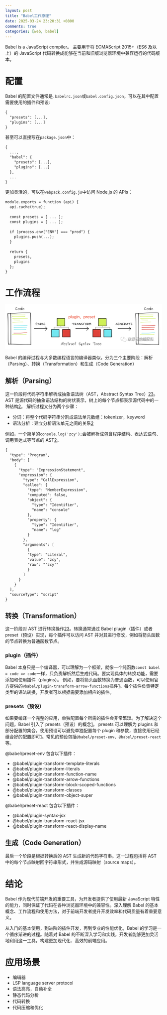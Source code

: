 ```yaml
---
layout: post
title: "Babel工作原理"
date: 2025-03-24 23:20:31 +0800
comments: true
categories: [web, babel]
---
```


<!-- more -->

Babel is a JavaScript compiler。
主要用于将 ECMAScript 2015+（ES6 及以上）的 JavaScript 代码转换成能够在当前和旧版浏览器环境中兼容运行的代码版本。

# 配置

Babel 的配置文件通常是`.babelrc.json`或`babel.config.json`，可以在其中配置需要使用的插件和预设:

```
{
  "presets": [...],
  "plugins": [...]
}
```

甚至可以直接写在`package.json`中：

```
{
  ...,
  "babel": {
    "presets": [...],
    "plugins": [...]
  },
  ...
}
```

更加灵活的，可以在`webpack.config.js`中访问 Node.js 的 APIs：

```
module.exports = function (api) {
  api.cache(true);

  const presets = [ ... ];
  const plugins = [ ... ];

  if (process.env["ENV"] === "prod") {
    plugins.push(...);
  }

  return {
    presets,
    plugins
  };
}
```

# 工作流程

![babel workflow](/images/babel-workflow.png)

Babel 的编译过程与大多数编程语言的编译器类似，分为三个主要阶段：解析（Parsing）、转换（Transformation）和生成（Code Generation）

## 解析（Parsing）

这一阶段将代码字符串解析成抽象语法树（AST，Abstract Syntax Tree）[2](https://developer.aliyun.com/article/1303957)[3](https://blog.csdn.net/ByteDanceTech/article/details/126900235)。AST 是源代码的抽象语法结构的树状表示，树上的每个节点都表示源代码中的一种结构[2](https://developer.aliyun.com/article/1303957)。
解析过程又分为两个步骤：

-   分词：将整个代码字符串分割成语法单元数组：tokenizer，keyword
-   语法分析：建立分析语法单元之间的关系[2](https://developer.aliyun.com/article/1303957)

例如，一个简单的`console.log('zcy');`会被解析成包含程序结构、表达式语句、调用表达式等节点的 AST[2](https://developer.aliyun.com/article/1303957)。

```
{
  "type": "Program",
  "body": [
    {
      "type": "ExpressionStatement",
      "expression": {
        "type": "CallExpression",
        "callee": {
          "type": "MemberExpression",
          "computed": false,
          "object": {
            "type": "Identifier",
            "name": "console"
          },
          "property": {
            "type": "Identifier",
            "name": "log"
          }
        },
        "arguments": [
          {
          "type": "Literal",
          "value": "zcy",
          "raw": "'zcy'"
          }
        ]
      }
    }
  ],
  "sourceType": "script"
}
```

## 转换（Transformation）

这一阶段对 AST 进行转换操作[2](https://developer.aliyun.com/article/1303957)[3](https://blog.csdn.net/ByteDanceTech/article/details/126900235)。转换通常通过 Babel plugin（插件）或者 preset（预设）实现，每个插件可以访问 AST 并对其进行修改，例如将箭头函数的节点转换为普通函数节点。

### plugin（插件）

Babel 本身只是一个编译器，可以理解为一个框架，就像一个纯函数`const babel = code => code`一样，只负责解析然后生成代码。要实现具体的转换功能，需要添加和使用插件（plugins）。
例如，要将箭头函数转换为普通函数，可以使用官方提供的`@babel/plugin-transform-arrow-functions`插件[1](https://www.xuwenchao.site/blogs/babel.html)。每个插件负责特定类型的语法转换，开发者可以根据需要添加相应的插件。

### presets（预设）

如果要编译一个完整的应用，单独配置每个所需的插件会非常繁琐。为了解决这个问题，Babel 引入了 presets（预设）的概念[1](https://www.xuwenchao.site/blogs/babel.html)。
presets 可以理解为 plugins 和部分配置的集合，使用预设可以避免单独配置每个 plugin 和参数，直接使用已经组合好的配置即可[1](https://www.xuwenchao.site/blogs/babel.html)。常见的预设包括`@babel/preset-env`、`@babel/preset-react`等。

@babel/preset-env 包含以下插件：

-   @babel/plugin-transform-template-literals
-   @babel/plugin-transform-literals
-   @babel/plugin-transform-function-name
-   @babel/plugin-transform-arrow-functions
-   @babel/plugin-transform-block-scoped-functions
-   @babel/plugin-transform-classes
-   @babel/plugin-transform-object-super

@babel/preset-react 包含以下插件：  

-   @babel/plugin-syntax-jsx
-   @babel/plugin-transform-react-jsx
-   @babel/plugin-transform-react-display-name

## 生成（Code Generation）

最后一个阶段是根据转换后的 AST 生成新的代码字符串。这一过程包括将 AST 中的每个节点映射回字符串形式，并生成源码映射（source maps）。

# 结论

Babel 作为现代前端开发的重要工具，为开发者提供了使用最新 JavaScript 特性的能力，同时保证了代码在各种浏览器环境中的兼容性。深入理解 Babel 的基本概念、工作流程和使用方法，对于前端开发者提升开发效率和代码质量有着重要意义。

从入门的基本使用，到进阶的插件开发，再到专业的性能优化，Babel 的学习是一个循序渐进的过程。随着对 Babel 的不断深入学习和实践，开发者能够更加灵活地利用这一工具，构建更加现代化、高效的前端应用。

# 应用场景

-   编辑器
-   LSP language server protocol
-   语法高亮，自动补全
-   静态代码分析
-   代码转换
-   代码压缩和优化
